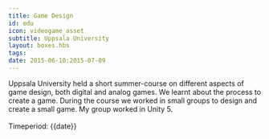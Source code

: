 ```yaml
---
title: Game Design
id: edu
icon: videogame_asset
subtitle: Uppsala University
layout: boxes.hbs
tags:
date: 2015-06-10:2015-07-09
---
```

Uppsala University held a short summer-course on different aspects of game design, both digital and analog games. We learnt about the process to create a game. During the course we worked in small groups to design and create a small game. My group worked in Unity 5.
<br><br>
Timeperiod: {{date}}
